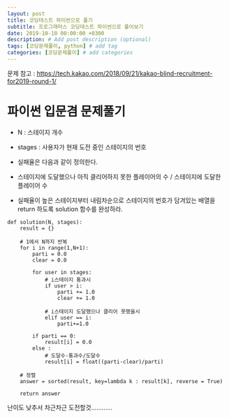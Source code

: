```yaml
---
layout: post
title: 코딩테스트 파이썬으로 풀기
subtitle: 프로그래머스 코딩테스트 파이썬으로 풀어보기
date: 2019-10-10 00:00:00 +0300
description: # Add post description (optional)
tags: [코딩문제풀이, python] # add tag
categories: [코딩문제풀이] # add categories
---
```


문제 참고 : https://tech.kakao.com/2018/09/21/kakao-blind-recruitment-for2019-round-1/

# 파이썬 입문겸 문제풀기

- N : 스테이지 개수
- stages : 사용자가 현재 도전 중인 스테이지의 번호

- 실패율은 다음과 같이 정의한다.
- 스테이지에 도달했으나 아직 클리어하지 못한 플레이어의 수 / 스테이지에 도달한 플레이어 수
- 실패율이 높은 스테이지부터 내림차순으로 스테이지의 번호가 담겨있는 배열을 return 하도록 solution 함수를 완성하라.

```
def solution(N, stages):
	result = {}

	# 1에서 N까지 반복
	for i in range(1,N+1):
		parti = 0.0
		clear = 0.0

		for user in stages:
			# i스테이지 통과시
			if user > i:
				parti += 1.0
				clear += 1.0

			# i스테이지 도달했으나 클리어 못했을시
			elif user == i:
				parti+=1.0

		if parti == 0:
			result[i] = 0.0
		else :
			# 도달수-통과수/도달수
			result[i] = float((parti-clear)/parti)

	# 정렬
	answer = sorted(result, key=lambda k : result[k], reverse = True)

	return answer
```

난이도 낮추서 차근차근 도전할것............